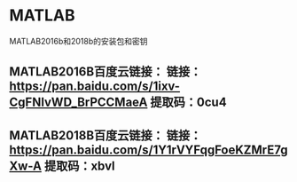 # MATLAB

MATLAB2016b和2018b的安装包和密钥

## MATLAB2016B百度云链接： 链接：https://pan.baidu.com/s/1ixv-CgFNIvWD_BrPCCMaeA   提取码：0cu4 


## MATLAB2018B百度云链接： 链接：https://pan.baidu.com/s/1Y1rVYFqgFoeKZMrE7gXw-A   提取码：xbvl 

